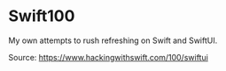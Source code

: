 # Swift100
My own attempts to rush refreshing on Swift and SwiftUI.

Source: https://www.hackingwithswift.com/100/swiftui
